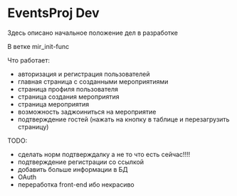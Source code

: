 # EventsProj Dev
Здесь описано начальное положение дел в разработке

В ветке mir_init-func

Что работает:
*	авторизация и регистрация пользователей
*	главная страница с созданными мероприятиями
*	страница профиля пользователя
*	страница создания мероприятия
*	страница мероприятия
*	возможность заджоиниться на мероприятие
*	подтверждение гостей (нажать на кнопку в таблице и перезагрузить страницу)

TODO:
*	сделать норм подтверждалку а не то что есть сейчас!!!!
*	подтверждение регистрации со ссылкой
*	добавить больше информации в БД
*	OAuth
*	переработка front-end ибо некрасиво